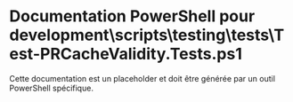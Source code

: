 # Documentation PowerShell pour development\scripts\testing\tests\Test-PRCacheValidity.Tests.ps1

Cette documentation est un placeholder et doit être générée par un outil PowerShell spécifique.
